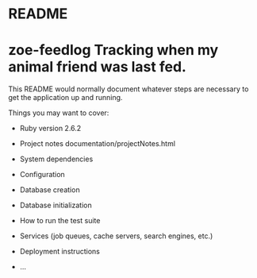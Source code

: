 # README
zoe-feedlog
Tracking when my animal friend was last fed.
====
This README would normally document whatever steps are necessary to get the
application up and running.

Things you may want to cover:

* Ruby version
    2.6.2
* Project notes
    documentation/projectNotes.html
* System dependencies

* Configuration

* Database creation

* Database initialization

* How to run the test suite

* Services (job queues, cache servers, search engines, etc.)

* Deployment instructions

* ...
